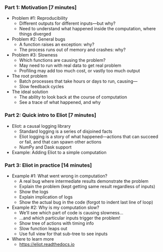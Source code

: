 ### Part 1: Motivation [7 minutes]

* Problem #1: Reproducibility
    * Different outputs for different inputs—but why?
    * Need to understand what happened inside the computation, where things diverged
* Problem #2: General bugs
    * A function raises an exception: why?
    * The process runs out of memory and crashes: why?
* Problem #3: Slowness
    * Which functions are causing the problem?
    * May need to run with real data to get real problem
    * Profiling may add too much cost, or vastly too much output
* The root problem
    * Batch processes that take hours or days to run, causing—
    * Slow feedback cycles
* The ideal solution
    * The ability to look back at the course of computation
    * See a trace of what happened, and why

### Part 2: Quick intro to Eliot [7 minutes]

* Eliot: a causal logging library
    * Standard logging is a series of disjoined facts
    * Eliot logging is a story of what happened—actions that can succeed or fail, and that can spawn other actions
    * NumPy and Dask support
* Example: Adding Eliot to a simple computation

### Part 3: Eliot in practice [14 minutes]

* Example #1: What went wrong in computation?
    * A real bug where intermediate results demonstrate the problem
    * Explain the problem (kept getting same result regardless of inputs)
    * Show the logs
    * Explain implication of logs
    * Show the actual bug in the code (forgot to indent last line of loop)
* Example #2: Why is my computation slow?
    * We'll see which part of code is causing slowness...
    * ...and which particular inputs trigger the problem!
    * Show tree of actions with timing info
    * Slow function leaps out
    * Use full view for that sub-tree to see inputs
* Where to learn more
    * https://eliot.readthedocs.io
